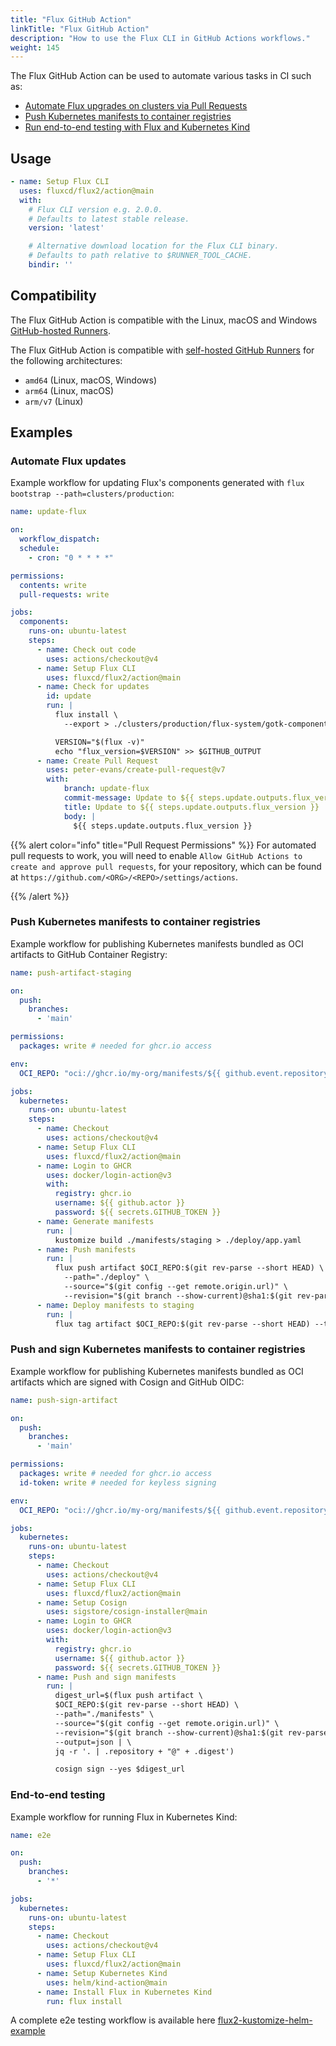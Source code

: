 ```yaml
---
title: "Flux GitHub Action"
linkTitle: "Flux GitHub Action"
description: "How to use the Flux CLI in GitHub Actions workflows."
weight: 145
---
```


The Flux GitHub Action can be used to automate various tasks in CI such as:

- [Automate Flux upgrades on clusters via Pull Requests](#automate-flux-updates)
- [Push Kubernetes manifests to container registries](#push-kubernetes-manifests-to-container-registries)
- [Run end-to-end testing with Flux and Kubernetes Kind](#end-to-end-testing)

## Usage

```yaml
- name: Setup Flux CLI
  uses: fluxcd/flux2/action@main
  with:
    # Flux CLI version e.g. 2.0.0.
    # Defaults to latest stable release.
    version: 'latest'

    # Alternative download location for the Flux CLI binary.
    # Defaults to path relative to $RUNNER_TOOL_CACHE.
    bindir: ''
```

## Compatibility

The Flux GitHub Action is compatible with the Linux, macOS and Windows
[GitHub-hosted Runners](https://docs.github.com/en/actions/using-github-hosted-runners).

The Flux GitHub Action is compatible with
[self-hosted GitHub Runners](https://docs.github.com/en/actions/hosting-your-own-runners)
for the following architectures:

- `amd64` (Linux, macOS, Windows)
- `arm64` (Linux, macOS)
- `arm/v7` (Linux)

## Examples

### Automate Flux updates

Example workflow for updating Flux's components generated with `flux bootstrap --path=clusters/production`:

```yaml
name: update-flux

on:
  workflow_dispatch:
  schedule:
    - cron: "0 * * * *"

permissions:
  contents: write
  pull-requests: write

jobs:
  components:
    runs-on: ubuntu-latest
    steps:
      - name: Check out code
        uses: actions/checkout@v4
      - name: Setup Flux CLI
        uses: fluxcd/flux2/action@main
      - name: Check for updates
        id: update
        run: |
          flux install \
            --export > ./clusters/production/flux-system/gotk-components.yaml

          VERSION="$(flux -v)"
          echo "flux_version=$VERSION" >> $GITHUB_OUTPUT
      - name: Create Pull Request
        uses: peter-evans/create-pull-request@v7
        with:
            branch: update-flux
            commit-message: Update to ${{ steps.update.outputs.flux_version }}
            title: Update to ${{ steps.update.outputs.flux_version }}
            body: |
              ${{ steps.update.outputs.flux_version }}
```

{{% alert color="info" title="Pull Request Permissions" %}}
For automated pull requests to work, you will need to enable `Allow GitHub Actions to create and approve pull requests`,
for your repository, which can be found at `https://github.com/<ORG>/<REPO>/settings/actions`.

{{% /alert %}}


### Push Kubernetes manifests to container registries

Example workflow for publishing Kubernetes manifests bundled as OCI artifacts to GitHub Container Registry:

```yaml
name: push-artifact-staging

on:
  push:
    branches:
      - 'main'

permissions:
  packages: write # needed for ghcr.io access

env:
  OCI_REPO: "oci://ghcr.io/my-org/manifests/${{ github.event.repository.name }}"

jobs:
  kubernetes:
    runs-on: ubuntu-latest
    steps:
      - name: Checkout
        uses: actions/checkout@v4
      - name: Setup Flux CLI
        uses: fluxcd/flux2/action@main
      - name: Login to GHCR
        uses: docker/login-action@v3
        with:
          registry: ghcr.io
          username: ${{ github.actor }}
          password: ${{ secrets.GITHUB_TOKEN }}
      - name: Generate manifests
        run: |
          kustomize build ./manifests/staging > ./deploy/app.yaml
      - name: Push manifests
        run: |
          flux push artifact $OCI_REPO:$(git rev-parse --short HEAD) \
            --path="./deploy" \
            --source="$(git config --get remote.origin.url)" \
            --revision="$(git branch --show-current)@sha1:$(git rev-parse HEAD)"
      - name: Deploy manifests to staging
        run: |
          flux tag artifact $OCI_REPO:$(git rev-parse --short HEAD) --tag staging
```

### Push and sign Kubernetes manifests to container registries

Example workflow for publishing Kubernetes manifests bundled as OCI artifacts
which are signed with Cosign and GitHub OIDC:

```yaml
name: push-sign-artifact

on:
  push:
    branches:
      - 'main'

permissions:
  packages: write # needed for ghcr.io access
  id-token: write # needed for keyless signing

env:
  OCI_REPO: "oci://ghcr.io/my-org/manifests/${{ github.event.repository.name }}"

jobs:
  kubernetes:
    runs-on: ubuntu-latest
    steps:
      - name: Checkout
        uses: actions/checkout@v4
      - name: Setup Flux CLI
        uses: fluxcd/flux2/action@main
      - name: Setup Cosign
        uses: sigstore/cosign-installer@main
      - name: Login to GHCR
        uses: docker/login-action@v3
        with:
          registry: ghcr.io
          username: ${{ github.actor }}
          password: ${{ secrets.GITHUB_TOKEN }}
      - name: Push and sign manifests
        run: |
          digest_url=$(flux push artifact \
          $OCI_REPO:$(git rev-parse --short HEAD) \
          --path="./manifests" \
          --source="$(git config --get remote.origin.url)" \
          --revision="$(git branch --show-current)@sha1:$(git rev-parse HEAD)" \
          --output=json | \
          jq -r '. | .repository + "@" + .digest')

          cosign sign --yes $digest_url
```

### End-to-end testing

Example workflow for running Flux in Kubernetes Kind:

```yaml
name: e2e

on:
  push:
    branches:
      - '*'

jobs:
  kubernetes:
    runs-on: ubuntu-latest
    steps:
      - name: Checkout
        uses: actions/checkout@v4
      - name: Setup Flux CLI
        uses: fluxcd/flux2/action@main
      - name: Setup Kubernetes Kind
        uses: helm/kind-action@main
      - name: Install Flux in Kubernetes Kind
        run: flux install
```

A complete e2e testing workflow is available here
[flux2-kustomize-helm-example](https://github.com/fluxcd/flux2-kustomize-helm-example/blob/main/.github/workflows/e2e.yaml)
